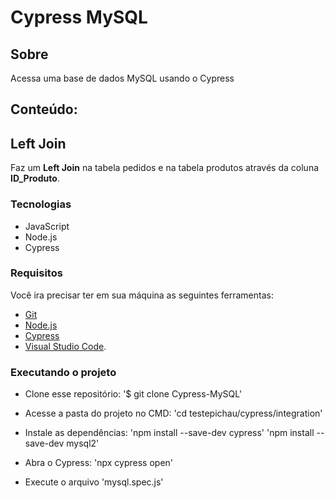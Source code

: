 # Cypress MySQL

## Sobre
Acessa uma base de dados MySQL usando o Cypress
## Conteúdo:
## Left Join
Faz um <strong>Left Join</strong> na tabela pedidos e na tabela produtos através da coluna <strong>ID_Produto</strong>.

### Tecnologias
- JavaScript
- Node.js
- Cypress

### Requisitos
Você ira precisar ter em sua máquina as seguintes ferramentas:
- [Git](https://git-scm.com)
- [Node.js](https://nodejs.org/en/)
- [Cypress](https://www.npmjs.com/package/cypress)
- [Visual Studio Code](https://code.visualstudio.com/).

### Executando o projeto
- Clone esse repositório:
'$ git clone Cypress-MySQL'

- Acesse a pasta do projeto no CMD:
'cd testepichau/cypress/integration'
- Instale as dependências:
'npm install --save-dev cypress' 
'npm install --save-dev mysql2'
- Abra o Cypress:
'npx cypress open'
- Execute o arquivo 'mysql.spec.js'




